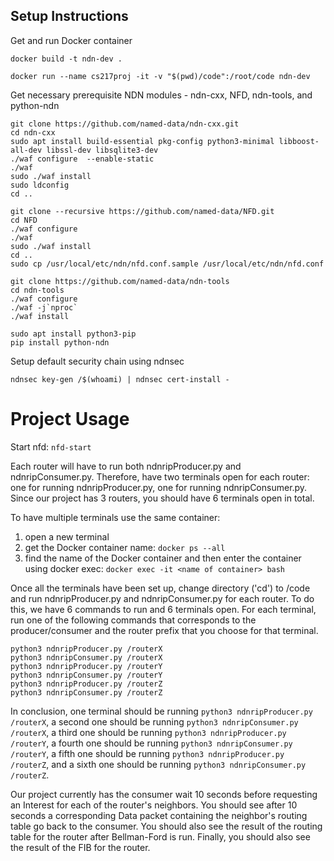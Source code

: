 ## Setup Instructions

Get and run Docker container
```
docker build -t ndn-dev .

docker run --name cs217proj -it -v "$(pwd)/code":/root/code ndn-dev
```

Get necessary prerequisite NDN modules - ndn-cxx, NFD, ndn-tools, and python-ndn
```
git clone https://github.com/named-data/ndn-cxx.git
cd ndn-cxx
sudo apt install build-essential pkg-config python3-minimal libboost-all-dev libssl-dev libsqlite3-dev
./waf configure  --enable-static
./waf
sudo ./waf install
sudo ldconfig
cd ..

git clone --recursive https://github.com/named-data/NFD.git
cd NFD
./waf configure
./waf
sudo ./waf install
cd ..
sudo cp /usr/local/etc/ndn/nfd.conf.sample /usr/local/etc/ndn/nfd.conf

git clone https://github.com/named-data/ndn-tools
cd ndn-tools
./waf configure 
./waf -j`nproc`
./waf install

sudo apt install python3-pip
pip install python-ndn
```
Setup default security chain using ndnsec
```
ndnsec key-gen /$(whoami) | ndnsec cert-install -
```

# Project Usage
Start nfd:
`nfd-start`

Each router will have to run both ndnripProducer.py and ndnripConsumer.py.
Therefore, have two terminals open for each router: one for running ndnripProducer.py, one for running ndnripConsumer.py.
Since our project has 3 routers, you should have 6 terminals open in total.

To have multiple terminals use the same container: 
1) open a new terminal
2) get the Docker container name: 
`docker ps --all`
3) find the name of the Docker container and then enter the container using docker exec:
`docker exec -it <name of container> bash`

Once all the terminals have been set up, change directory ('cd') to /code and run ndnripProducer.py and ndnripConsumer.py for each router.
To do this, we have 6 commands to run and 6 terminals open. 
For each terminal, run one of the following commands that corresponds to the producer/consumer and the router prefix that you choose for that terminal.
```
python3 ndnripProducer.py /routerX
python3 ndnripConsumer.py /routerX
python3 ndnripProducer.py /routerY
python3 ndnripConsumer.py /routerY
python3 ndnripProducer.py /routerZ
python3 ndnripConsumer.py /routerZ
```
In conclusion, one terminal should be running `python3 ndnripProducer.py /routerX`, 
a second one should be running `python3 ndnripConsumer.py /routerX`,
a third one should be running `python3 ndnripProducer.py /routerY`,
a fourth one should be running `python3 ndnripConsumer.py /routerY`,
a fifth one should be running `python3 ndnripProducer.py /routerZ`,
and a sixth one should be running `python3 ndnripConsumer.py /routerZ`.

Our project currently has the consumer wait 10 seconds before requesting an Interest for each of the router's neighbors.
You should see after 10 seconds a corresponding Data packet containing the neighbor's routing table go back to the consumer.
You should also see the result of the routing table for the router after Bellman-Ford is run.
Finally, you should also see the result of the FIB for the router.
